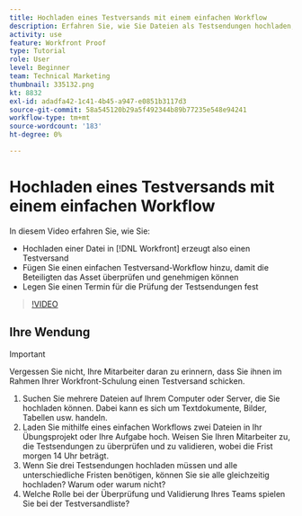 ```yaml
---
title: Hochladen eines Testversands mit einem einfachen Workflow
description: Erfahren Sie, wie Sie Dateien als Testsendungen hochladen, einen einfachen Testversand-Workflow für die Überprüfung und Genehmigung durch Interessenträger hinzufügen und Fristen für die Überprüfung der Testsendungen in [!DNL Workfront].
activity: use
feature: Workfront Proof
type: Tutorial
role: User
level: Beginner
team: Technical Marketing
thumbnail: 335132.png
kt: 8832
exl-id: adadfa42-1c41-4b45-a947-e0851b3117d3
source-git-commit: 58a545120b29a5f492344b89b77235e548e94241
workflow-type: tm+mt
source-wordcount: '183'
ht-degree: 0%

---
```


# Hochladen eines Testversands mit einem einfachen Workflow

In diesem Video erfahren Sie, wie Sie:

* Hochladen einer Datei in [!DNL Workfront] erzeugt also einen Testversand
* Fügen Sie einen einfachen Testversand-Workflow hinzu, damit die Beteiligten das Asset überprüfen und genehmigen können
* Legen Sie einen Termin für die Prüfung der Testsendungen fest

>[!VIDEO](https://video.tv.adobe.com/v/335132/?quality=12)

## Ihre Wendung

>[!IMPORTANT]
>
>Vergessen Sie nicht, Ihre Mitarbeiter daran zu erinnern, dass Sie ihnen im Rahmen Ihrer Workfront-Schulung einen Testversand schicken.


1. Suchen Sie mehrere Dateien auf Ihrem Computer oder Server, die Sie hochladen können. Dabei kann es sich um Textdokumente, Bilder, Tabellen usw. handeln.
1. Laden Sie mithilfe eines einfachen Workflows zwei Dateien in Ihr Übungsprojekt oder Ihre Aufgabe hoch. Weisen Sie Ihren Mitarbeiter zu, die Testsendungen zu überprüfen und zu validieren, wobei die Frist morgen 14 Uhr beträgt.
1. Wenn Sie drei Testsendungen hochladen müssen und alle unterschiedliche Fristen benötigen, können Sie sie alle gleichzeitig hochladen? Warum oder warum nicht?
1. Welche Rolle bei der Überprüfung und Validierung Ihres Teams spielen Sie bei der Testversandliste?

<!--
## Learn more
* Supported proofing file types
* Configure a proof
-->

<!--
## Guides
* Plan a basic workflow worksheet
* Upload proofs in Workfront
-->

